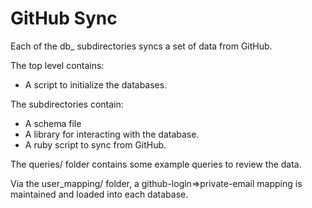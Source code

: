 # GitHub Sync

Each of the db_ subdirectories syncs a set of data from GitHub.

The top level contains:

* A script to initialize the databases.

The subdirectories contain:

* A schema file
* A library for interacting with the database.
* A ruby script to sync from GitHub.

The queries/ folder contains some example queries to review the data.

Via the user_mapping/ folder, a github-login=>private-email mapping is maintained and loaded into each database.
